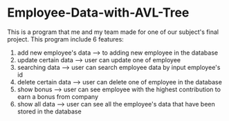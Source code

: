 # Employee-Data-with-AVL-Tree
This is a program that me and my team made for one of our subject's final project. This program include 6 features:

1. add new employee's data --> to adding new employee in the database
2. update certain data --> user can update one of employee
3. searching data --> user can search employee data by input employee's id
4. delete certain data --> user can delete one of employee in the database
5. show bonus --> user can see employee with the highest contribution to earn a bonus from company
6. show all data --> user can see all the employee's data that have been stored in the database
